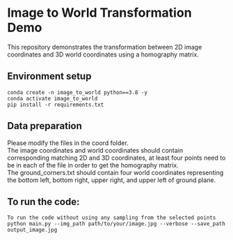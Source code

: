 # Image to World Transformation Demo
This repository demonstrates the transformation between 2D image coordinates and 3D world coordinates using a homography matrix.

## Environment setup
```
conda create -n image_to_world python==3.8 -y
conda activate image_to_world
pip install -r requirements.txt
```
## Data preparation
Please modify the files in the coord folder.    
The image coordinates and world coordinates should contain corresponding matching 2D and 3D coordinates, at least four points need to be in each of the file in order to get the homography matrix.  
The ground_corners.txt should contain four world coordinates representing the bottom left, bottom right, upper right, and upper left of ground plane. 
## To run the code:
```
To run the code without using any sampling from the selected points
python main.py --img_path path/to/your/image.jpg --verbose --save_path output_image.jpg
```
